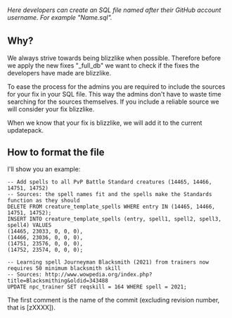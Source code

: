 ###### Here developers can create an SQL file named after their GitHub account username. For example "Name.sql".

Why?
-------
We always strive towards being blizzlike when possible. Therefore before we apply the new fixes "_full_db" we want to check if the fixes the developers have made are blizzlike.

To ease the process for the admins you are required to include the sources for your fix in your SQL file. This way the admins don't have to waste time searching for the sources themselves. If you include a reliable source we will consider your fix blizzlike.

When we know that your fix is blizzlike, we will add it to the current updatepack.


How to format the file
-------
I'll show you an example:

`-- Add spells to all PvP Battle Standard creatures (14465, 14466, 14751, 14752)`<br />
`-- Sources: the spell names fit and the spells make the Standards function as they should`<br />
`DELETE FROM creature_template_spells WHERE entry IN (14465, 14466, 14751, 14752);`<br />
`INSERT INTO creature_template_spells (entry, spell1, spell2, spell3, spell4) VALUES`<br />
`(14465, 23033, 0, 0, 0),`<br />
`(14466, 23036, 0, 0, 0),`<br />
`(14751, 23576, 0, 0, 0),`<br />
`(14752, 23574, 0, 0, 0);`<br />

`-- Learning spell Journeyman Blacksmith (2021) from trainers now requires 50 minimum blacksmith skill`<br />
`-- Sources: http://www.wowpedia.org/index.php?title=Blacksmithing&oldid=343488`<br />
`UPDATE npc_trainer SET reqskill = 164 WHERE spell = 2021;`

The first comment is the name of the commit (excluding revision number, that is [zXXXX]).
